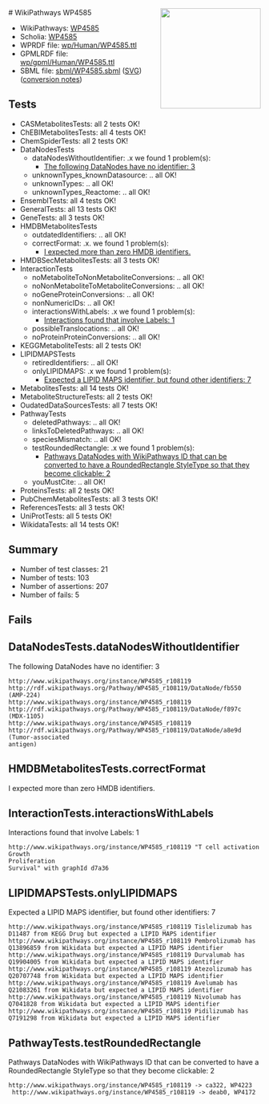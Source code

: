 <img style="float: right; width: 200px" src="../logo.png" />
# WikiPathways WP4585

* WikiPathways: [WP4585](https://identifiers.org/wikipathways:WP4585)
* Scholia: [WP4585](https://scholia.toolforge.org/wikipathways/WP4585)
* WPRDF file: [wp/Human/WP4585.ttl](../wp/Human/WP4585.ttl)
* GPMLRDF file: [wp/gpml/Human/WP4585.ttl](../wp/gpml/Human/WP4585.ttl)
* SBML file: [sbml/WP4585.sbml](../sbml/WP4585.sbml) ([SVG](../sbml/WP4585.svg)) ([conversion notes](../sbml/WP4585.txt))

## Tests
* CASMetabolitesTests: all 2 tests OK!
* ChEBIMetabolitesTests: all 4 tests OK!
* ChemSpiderTests: all 2 tests OK!
* DataNodesTests
    * dataNodesWithoutIdentifier: .x we found 1 problem(s):
        * [The following DataNodes have no identifier: 3](#d2d32fa2)
    * unknownTypes_knownDatasource: .. all OK!
    * unknownTypes: .. all OK!
    * unknownTypes_Reactome: .. all OK!
* EnsemblTests: all 4 tests OK!
* GeneralTests: all 13 tests OK!
* GeneTests: all 3 tests OK!
* HMDBMetabolitesTests
    * outdatedIdentifiers: .. all OK!
    * correctFormat: .x. we found 1 problem(s):
        * [I expected more than zero HMDB identifiers.](#ad154c1e)
* HMDBSecMetabolitesTests: all 3 tests OK!
* InteractionTests
    * noMetaboliteToNonMetaboliteConversions: .. all OK!
    * noNonMetaboliteToMetaboliteConversions: .. all OK!
    * noGeneProteinConversions: .. all OK!
    * nonNumericIDs: .. all OK!
    * interactionsWithLabels: .x we found 1 problem(s):
        * [Interactions found that involve Labels: 1](#630d2678)
    * possibleTranslocations: .. all OK!
    * noProteinProteinConversions: .. all OK!
* KEGGMetaboliteTests: all 2 tests OK!
* LIPIDMAPSTests
    * retiredIdentifiers: .. all OK!
    * onlyLIPIDMAPS: .x we found 1 problem(s):
        * [Expected a LIPID MAPS identifier, but found other identifiers: 7](#48cc60be)
* MetabolitesTests: all 14 tests OK!
* MetaboliteStructureTests: all 2 tests OK!
* OudatedDataSourcesTests: all 7 tests OK!
* PathwayTests
    * deletedPathways: .. all OK!
    * linksToDeletedPathways: .. all OK!
    * speciesMismatch: .. all OK!
    * testRoundedRectangle: .x we found 1 problem(s):
        * [Pathways DataNodes with WikiPathways ID that can be converted to have a RoundedRectangle StyleType so that they become clickable: 2](#9fbad3cc)
    * youMustCite: .. all OK!
* ProteinsTests: all 2 tests OK!
* PubChemMetabolitesTests: all 3 tests OK!
* ReferencesTests: all 3 tests OK!
* UniProtTests: all 5 tests OK!
* WikidataTests: all 14 tests OK!


## Summary

* Number of test classes: 21
* Number of tests: 103
* Number of assertions: 207
* Number of fails: 5

## Fails

<a name="d2d32fa2" />

## DataNodesTests.dataNodesWithoutIdentifier

The following DataNodes have no identifier: 3
```
http://www.wikipathways.org/instance/WP4585_r108119 http://rdf.wikipathways.org/Pathway/WP4585_r108119/DataNode/fb550 (AMP-224)
http://www.wikipathways.org/instance/WP4585_r108119 http://rdf.wikipathways.org/Pathway/WP4585_r108119/DataNode/f897c (MDX-1105)
http://www.wikipathways.org/instance/WP4585_r108119 http://rdf.wikipathways.org/Pathway/WP4585_r108119/DataNode/a8e9d (Tumor-associated
antigen)
```

<a name="ad154c1e" />

## HMDBMetabolitesTests.correctFormat

I expected more than zero HMDB identifiers.
<a name="630d2678" />

## InteractionTests.interactionsWithLabels

Interactions found that involve Labels: 1
```
http://www.wikipathways.org/instance/WP4585_r108119 "T cell activation
Growth
Proliferation
Survival" with graphId d7a36
```

<a name="48cc60be" />

## LIPIDMAPSTests.onlyLIPIDMAPS

Expected a LIPID MAPS identifier, but found other identifiers: 7
```
http://www.wikipathways.org/instance/WP4585_r108119 Tislelizumab has D11487 from KEGG Drug but expected a LIPID MAPS identifier
http://www.wikipathways.org/instance/WP4585_r108119 Pembrolizumab has Q13896859 from Wikidata but expected a LIPID MAPS identifier
http://www.wikipathways.org/instance/WP4585_r108119 Durvalumab has Q19904005 from Wikidata but expected a LIPID MAPS identifier
http://www.wikipathways.org/instance/WP4585_r108119 Atezolizumab has Q20707748 from Wikidata but expected a LIPID MAPS identifier
http://www.wikipathways.org/instance/WP4585_r108119 Avelumab has Q21083261 from Wikidata but expected a LIPID MAPS identifier
http://www.wikipathways.org/instance/WP4585_r108119 Nivolumab has Q7041828 from Wikidata but expected a LIPID MAPS identifier
http://www.wikipathways.org/instance/WP4585_r108119 Pidilizumab has Q7191298 from Wikidata but expected a LIPID MAPS identifier
```

<a name="9fbad3cc" />

## PathwayTests.testRoundedRectangle

Pathways DataNodes with WikiPathways ID that can be converted to have a RoundedRectangle StyleType so that they become clickable: 2
```
http://www.wikipathways.org/instance/WP4585_r108119 -> ca322, WP4223
 http://www.wikipathways.org/instance/WP4585_r108119 -> deab0, WP4172
 ```

